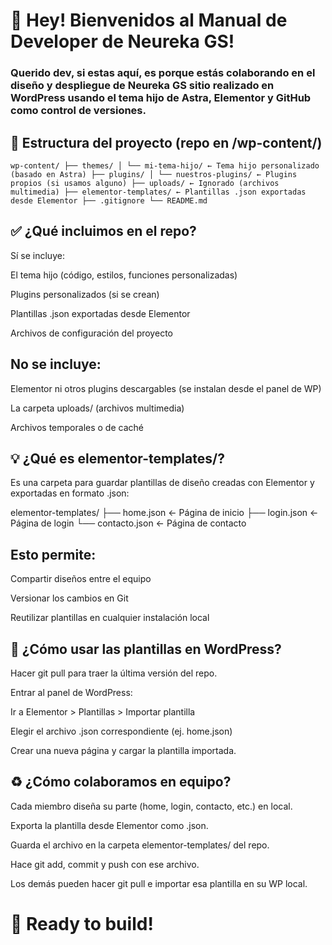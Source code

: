 # 📆 Hey! Bienvenidos al Manual de Developer de Neureka GS!

### Querido dev, si estas aquí, es porque estás colaborando en el diseño y despliegue de Neureka GS sitio realizado en WordPress usando el tema hijo de Astra, Elementor y GitHub como control de versiones.

## 📆 Estructura del proyecto (repo en /wp-content/)

 ``` wp-content/ ├── themes/ │ └── mi-tema-hijo/ ← Tema hijo personalizado (basado en Astra) ├── plugins/ │ └── nuestros-plugins/ ← Plugins propios (si usamos alguno) ├── uploads/ ← Ignorado (archivos multimedia) ├── elementor-templates/ ← Plantillas .json exportadas desde Elementor ├── .gitignore └── README.md ``` 

## ✅ ¿Qué incluimos en el repo?

Sí se incluye:

El tema hijo (código, estilos, funciones personalizadas)

Plugins personalizados (si se crean)

Plantillas .json exportadas desde Elementor

Archivos de configuración del proyecto

## No se incluye:

Elementor ni otros plugins descargables (se instalan desde el panel de WP)

La carpeta uploads/ (archivos multimedia)

Archivos temporales o de caché

## 💡 ¿Qué es elementor-templates/?

Es una carpeta para guardar plantillas de diseño creadas con Elementor y exportadas en formato .json:

elementor-templates/
  ├── home.json        ← Página de inicio
  ├── login.json       ← Página de login
  └── contacto.json    ← Página de contacto

## Esto permite:

Compartir diseños entre el equipo

Versionar los cambios en Git

Reutilizar plantillas en cualquier instalación local

## 🤖 ¿Cómo usar las plantillas en WordPress?

Hacer git pull para traer la última versión del repo.

Entrar al panel de WordPress:

Ir a Elementor > Plantillas > Importar plantilla

Elegir el archivo .json correspondiente (ej. home.json)

Crear una nueva página y cargar la plantilla importada.

## ♻️ ¿Cómo colaboramos en equipo?

Cada miembro diseña su parte (home, login, contacto, etc.) en local.

Exporta la plantilla desde Elementor como .json.

Guarda el archivo en la carpeta elementor-templates/ del repo.

Hace git add, commit y push con ese archivo.

Los demás pueden hacer git pull e importar esa plantilla en su WP local.

# 🚀 Ready to build!
